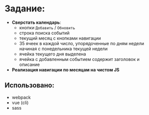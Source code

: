 # Задание:
- **Сверстать календарь**:
  - кнопки `Добавить` / `Обновить`
  - строка поиска событий
  - текущий месяц с кнопками навигации
  - 35 ячеек в каждой число, упорядоченные по дням недели начиная с понедельника текущей недели
  - ячейка текущего дня выделена
  - ячейка с добавленным событием содержит заголовок и описание
- **Реализация навигации по месяцам на чистом JS**

## Использовано:

- webpack
- vue (cli)
- sass